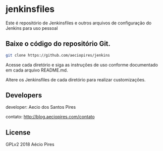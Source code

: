 # jenkinsfiles

Este é repositório de Jenkinsfiles e outros arquivos de configuração do Jenkins para uso pessoal

## Baixe o código do repositório Git.

```sh
git clone https://github.com/aeciopires/jenkins
```

Acesse cada diretório e siga as instruções de uso conforme documentado em cada arquivo README.md.

Altere os Jenkinsfiles de cada diretório para realizar customizações.

## Developers

developer: Aecio dos Santos Pires

contato: http://blog.aeciopires.com/contato


## License

GPLv2 2018  Aécio Pires
